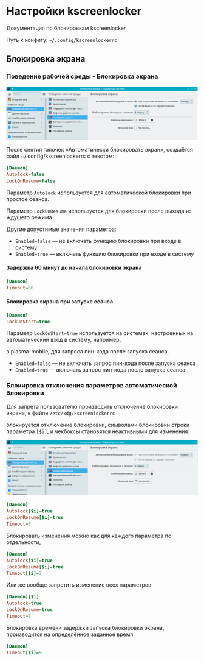 # Настройки kscreenlocker

Документация по блокировкам kscreenlocker

Путь к конфигу: `~/.config/kscreenlockerrc`

## Блокировка экрана

### Поведение рабочей среды - Блокировка экрана

![""](../img/20230629_110725.png "")

После снятия галочек «Автоматически блокировать экран», создаётся файл ~/.config/kscreenlockerrc с текстом:

```ini
[Daemon]
Autolock=false
LockOnResume=false
```

Параметр `Autolock` используется для автоматической блокировки при простое сеанса.

Параметр `LockOnResume` используется для блокировки после выхода из ждущего режима.

Другие допустимые значения параметра:

* `Enabled=false` — не включать функцию блокировки при входе в систему
* `Enabled=true` — включать функцию блокировки при входе в систему

#### Задержка 60 минут до начала блокировки экрана

```ini
[Daemon]
Timeout=60
```

#### Блокировка экрана при запуске сеанса

```ini
[Daemon]
LockOnStart=true
```

Параметр `LockOnStart=true` используется на системах, настроенных на автоматический вход в систему, например,

в plasma-mobile, для запроса пин-кода после запуска сеанса.

* `Enabled=false` — не включать запрос пин-кода после запуска сеанса
* `Enabled=true` — включать запрос пин-кода после запуска сеанса

### Блокировка отключения параметров автоматической блокировки

Для запрета пользователю производить отключение блокировки экрана, в файле `/etc/xdg/kscreenlockerrc`

блокируется отключение блокировки, символами блокировки строки параметра `[$i]`, и чекбоксы становятся неактивными для изменения:

![""](../img/20230702_104909.png "")

```ini
[Daemon]
Autolock[$i]=true
LockOnResume[$i]=true
Timeout=5
```
Блокировать изменения можно как для каждого параметра по отдельности,

```ini
[Daemon]
Autolock[$i]=true
LockOnResume[$i]=true
Timeout[$i]=7
```

Или же вообще запретить изменение всех параметров

```ini
[Daemon][$i]
Autolock=true
LockOnResume=true
Timeout=7
```

Блокировка времени задержки запуска блокировки экрана, производится на определённое заданное время.

```ini
[Daemon]
Timeout[$i]=9
```
